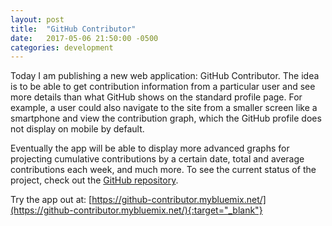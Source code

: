 ```yaml
---
layout: post
title:  "GitHub Contributor"
date:   2017-05-06 21:50:00 -0500
categories: development
---
```

Today I am publishing a new web application: GitHub Contributor. The idea is to be able to get contribution information from a particular user and see more details than what GitHub shows on the standard profile page. For example, a user could also navigate to the site from a smaller screen like a smartphone and view the contribution graph, which the GitHub profile does not display on mobile by default.

Eventually the app will be able to display more advanced graphs for projecting cumulative contributions by a certain date, total and average contributions each week, and much more. To see the current status of the project, check out the [GitHub repository](https://github.com/dtom90/github-contributor).

Try the app out at: [https://github-contributor.mybluemix.net/](https://github-contributor.mybluemix.net/){:target="_blank"}